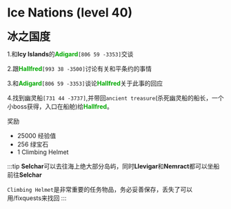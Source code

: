 # Ice Nations (level 40)
<span style="font-size: 25px;">**冰之国度**</span>

1.和**Icy Islands**的<font color=00AA00>**Adigard**</font>`[806 59 -3353]`交谈

2.跟<font color=00AA00>**Hallfred**</font>`[993 38 -3500]`讨论有关和平条约的事情

3.和<font color=00AA00>**Adigard**</font>`[806 59 -3353]`谈论<font color=00AA00>**Hallfred**</font>关于此事的回应

4.找到幽灵船`[731 44 -3737]`,并带回`ancient treasure`(杀死幽灵船的船长，一个小boss获得，入口在船舱)给<font color=00AA00>**Hallfred**</font>。


奖励
+ 25000 经验值
+ 256 绿宝石
+ 1 Climbing Helmet

:::tip
**Selchar**可以去往海上绝大部分岛屿，同时**Llevigar**和**Nemract**都可以坐船前往**Selchar**

`Climbing Helmet`是非常重要的任务物品，务必妥善保存，丢失了可以用/fixquests来找回
:::